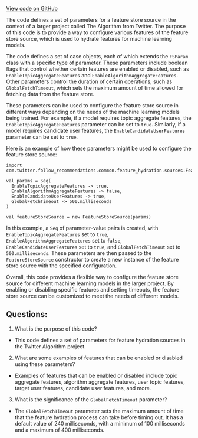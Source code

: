 [View code on GitHub](https://github.com/misbahsy/the-algorithm/follow-recommendations-service/common/src/main/scala/com/twitter/follow_recommendations/common/feature_hydration/sources/FeatureStoreSourceParams.scala)

The code defines a set of parameters for a feature store source in the context of a larger project called The Algorithm from Twitter. The purpose of this code is to provide a way to configure various features of the feature store source, which is used to hydrate features for machine learning models. 

The code defines a set of case objects, each of which extends the `FSParam` class with a specific type of parameter. These parameters include boolean flags that control whether certain features are enabled or disabled, such as `EnableTopicAggregateFeatures` and `EnableAlgorithmAggregateFeatures`. Other parameters control the duration of certain operations, such as `GlobalFetchTimeout`, which sets the maximum amount of time allowed for fetching data from the feature store. 

These parameters can be used to configure the feature store source in different ways depending on the needs of the machine learning models being trained. For example, if a model requires topic aggregate features, the `EnableTopicAggregateFeatures` parameter can be set to `true`. Similarly, if a model requires candidate user features, the `EnableCandidateUserFeatures` parameter can be set to `true`. 

Here is an example of how these parameters might be used to configure the feature store source:

```
import com.twitter.follow_recommendations.common.feature_hydration.sources.FeatureStoreSourceParams._

val params = Seq(
  EnableTopicAggregateFeatures -> true,
  EnableAlgorithmAggregateFeatures -> false,
  EnableCandidateUserFeatures -> true,
  GlobalFetchTimeout -> 500.milliseconds
)

val featureStoreSource = new FeatureStoreSource(params)
```

In this example, a `Seq` of parameter-value pairs is created, with `EnableTopicAggregateFeatures` set to `true`, `EnableAlgorithmAggregateFeatures` set to `false`, `EnableCandidateUserFeatures` set to `true`, and `GlobalFetchTimeout` set to `500.milliseconds`. These parameters are then passed to the `FeatureStoreSource` constructor to create a new instance of the feature store source with the specified configuration. 

Overall, this code provides a flexible way to configure the feature store source for different machine learning models in the larger project. By enabling or disabling specific features and setting timeouts, the feature store source can be customized to meet the needs of different models.
## Questions: 
 1. What is the purpose of this code?
- This code defines a set of parameters for feature hydration sources in the Twitter Algorithm project.

2. What are some examples of features that can be enabled or disabled using these parameters?
- Examples of features that can be enabled or disabled include topic aggregate features, algorithm aggregate features, user topic features, target user features, candidate user features, and more.

3. What is the significance of the `GlobalFetchTimeout` parameter?
- The `GlobalFetchTimeout` parameter sets the maximum amount of time that the feature hydration process can take before timing out. It has a default value of 240 milliseconds, with a minimum of 100 milliseconds and a maximum of 400 milliseconds.